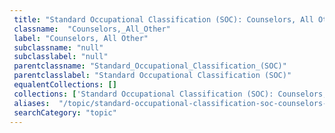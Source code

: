 ```yaml
--- 
 title: "Standard Occupational Classification (SOC): Counselors, All Other" 
 classname:  "Counselors,_All_Other" 
 label: "Counselors, All Other" 
 subclassname: "null" 
 subclasslabel: "null" 
 parentclassname: "Standard_Occupational_Classification_(SOC)" 
 parentclasslabel: "Standard Occupational Classification (SOC)" 
 equalentCollections: [] 
 collections: ['Standard Occupational Classification (SOC): Counselors, All Other']
 aliases:  "/topic/standard-occupational-classification-soc-counselors-all-other"  
 searchCategory: "topic" 
---
```

